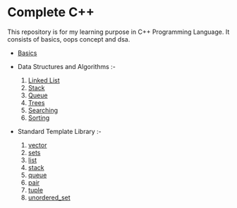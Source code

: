 # Complete C++

This repository is for my learning purpose in C++ Programming Language.
It consists of basics, oops concept and dsa.

* [Basics](https://github.com/MohitSinghFlutter/CompleteCpp/tree/master/Basics)

* Data Structures and Algorithms :-
  1. [Linked List](https://github.com/MohitSinghFlutter/CompleteCpp/tree/master/Data%20Structires%20And%20Algorithms/1_linked_list)
  2. [Stack](https://github.com/MohitSinghFlutter/CompleteCpp/tree/master/Data%20Structires%20And%20Algorithms/2_stack)
  3. [Queue](https://github.com/MohitSinghFlutter/CompleteCpp/tree/master/Data%20Structires%20And%20Algorithms/3_queue)
  4. [Trees](https://github.com/MohitSinghFlutter/CompleteCpp/tree/master/Data%20Structires%20And%20Algorithms/4_trees)
  5. [Searching](https://github.com/MohitSingh2002/CompleteCpp/tree/master/Data%20Structires%20And%20Algorithms/5_searching)
  6. [Sorting](https://github.com/MohitSingh2002/CompleteCpp/tree/master/Data%20Structires%20And%20Algorithms/6_sorting)
  
* Standard Template Library :-
  1. [vector](https://github.com/MohitSinghFlutter/CompleteCpp/tree/master/Standard%20Template%20Library/1_vector)
  2. [sets](https://github.com/MohitSinghFlutter/CompleteCpp/tree/master/Standard%20Template%20Library/2_sets)
  3. [list](https://github.com/MohitSinghFlutter/CompleteCpp/tree/master/Standard%20Template%20Library/3_list)
  4. [stack](https://github.com/MohitSinghFlutter/CompleteCpp/tree/master/Standard%20Template%20Library/4_stack)
  5. [queue](https://github.com/MohitSinghFlutter/CompleteCpp/tree/master/Standard%20Template%20Library/5_queue)
  6. [pair](https://github.com/MohitSinghFlutter/CompleteCpp/tree/master/Standard%20Template%20Library/6_pair)
  7. [tuple](https://github.com/MohitSinghFlutter/CompleteCpp/tree/master/Standard%20Template%20Library/7_tuple)
  8. [unordered_set](https://github.com/MohitSinghFlutter/CompleteCpp/tree/master/Standard%20Template%20Library/8_unordered_set)
